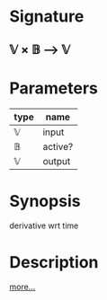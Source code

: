# Signature
## 𝕍 × 𝔹 ⟶ 𝕍

# Parameters

| type | name |
|------|------|
|𝕍|input|
|𝔹|active?|
|𝕍|output|

# Synopsis
derivative wrt time

# Description

[more...](https://en.wikipedia.org/wiki/Velocity#Instantaneous_velocity)